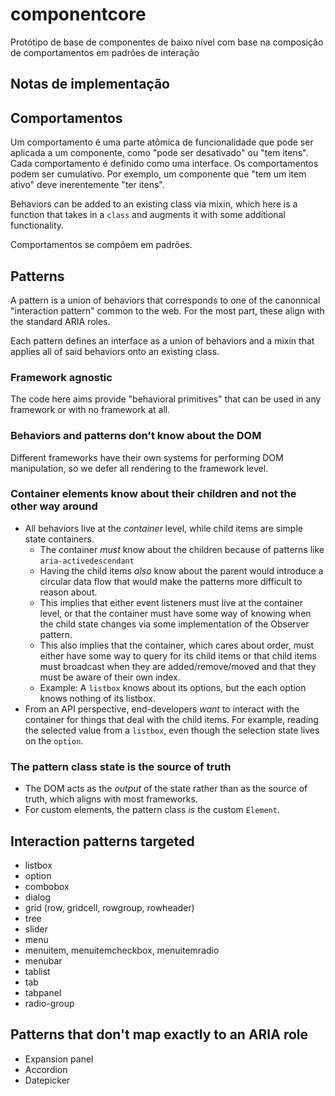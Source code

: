 # componentcore
Protótipo de base de componentes de baixo nível com base na composição de comportamentos em padrões de interação

## Notas de implementação

## Comportamentos
Um comportamento é uma parte atômica de funcionalidade que pode ser aplicada a um componente, como
"pode ser desativado" ou "tem itens". Cada comportamento é definido como uma interface. Os comportamentos podem ser
cumulativo. Por exemplo, um componente que "tem um item ativo" deve inerentemente "ter itens".

Behaviors can be added to an existing class via mixin, which here is a function that takes
in a `class` and augments it with some additional functionality.

Comportamentos se compõem em padrões.

## Patterns
A pattern is a union of behaviors that corresponds to one of the canonnical "interaction pattern"
common to the web. For the most part, these align with the standard ARIA roles.

Each pattern defines an interface as a union of behaviors and a mixin that applies all of said
behaviors onto an existing class.

### Framework agnostic
The code here aims provide "behavioral primitives" that can be used in any framework or with
no framework at all.

### Behaviors and patterns don't know about the DOM
Different frameworks have their own systems for performing DOM manipulation, so we defer
all rendering to the framework level.

### Container elements know about their children and not the other way around
* All behaviors live at the _container_ level, while child items are simple state containers.
  * The container *must* know about the children because of patterns like `aria-activedescendant`
  * Having the child items _also_ know about the parent would introduce a circular data flow that
    would make the patterns more difficult to reason about.
  * This implies that either event listeners must live at the container level, or that the container
    must have some way of knowing when the child state changes via some implementation of the
    Observer pattern.
  * This also implies that the container, which cares about order, must either have some way to
    query for its child items or that child items must broadcast when they are added/remove/moved
    and that they must be aware of their own index.
  * Example: A `listbox` knows about its options, but the each option knows nothing of its listbox.
* From an API perspective, end-developers *want* to interact with the container for things that
  deal with the child items. For example, reading the selected value from a `listbox`, even though
  the selection state lives on the `option`.

### The pattern class state is the source of truth
* The DOM acts as the _output_ of the state rather than as the source of truth, which aligns with
most frameworks.
* For custom elements, the pattern class _is_ the custom `Element`.


## Interaction patterns targeted
* listbox
* option
* combobox
* dialog
* grid (row, gridcell, rowgroup, rowheader)
* tree
* slider
* menu
* menuitem, menuitemcheckbox, menuitemradio
* menubar
* tablist
* tab
* tabpanel
* radio-group

## Patterns that don't map exactly to an ARIA role
* Expansion panel
* Accordion
* Datepicker

